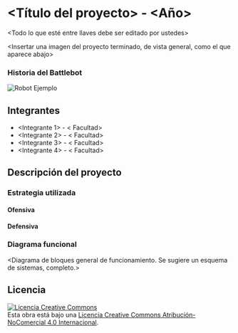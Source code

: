 # <Título del proyecto> - <Año>
<Todo lo que esté entre llaves debe ser editado por ustedes>

<Insertar una imagen del proyecto terminado, de vista general, como el que aparece abajo>

### Historia del Battlebot
<Contar la historia de vida de su battlebot.>
  
![Robot Ejemplo](/multimedia/robot_ejemplo.png)

## Integrantes
- <Integrante 1> - < Facultad>
- <Integrante 2> - < Facultad>
- <Integrante 3> - < Facultad>
- <Integrante 4> - < Facultad>


## Descripción del proyecto
  
### Estrategia utilizada
  
#### Ofensiva
<Explicar brevemente el arma utilizada.>

#### Defensiva
<Explicar el modo de defensa del robot.>

### Diagrama funcional
<Diagrama de bloques general de funcionamiento. Se sugiere un esquema de sistemas, completo.>

## Licencia
<a rel="license" href="http://creativecommons.org/licenses/by-nc/4.0/"><img alt="Licencia Creative Commons" style="border-width:0" src="https://i.creativecommons.org/l/by-nc/4.0/88x31.png" /></a><br />Esta obra está bajo una <a rel="license" href="http://creativecommons.org/licenses/by-nc/4.0/">Licencia Creative Commons Atribución-NoComercial 4.0 Internacional</a>.
